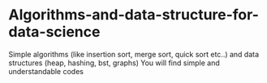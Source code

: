 # Algorithms-and-data-structure-for-data-science
Simple algorithms (like insertion sort, merge sort, quick sort etc..) and data structures (heap, hashing, bst, graphs)
You will find simple and understandable codes
